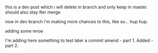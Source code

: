 this is a dev post which i will delete in branch and only keep in master. should also stay fter merge

now in dev branch i'm making more chances to this, like so... hup hup.

adding some mroe


I'm adding here something to test later a commit amend - part 1.
Added - part 2.
